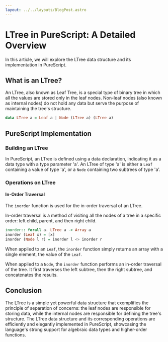```yaml
---
layout: ../../layouts/BlogPost.astro
---
```


# LTree in PureScript: A Detailed Overview

In this article, we will explore the LTree data structure and its implementation in PureScript.

## What is an LTree?

An LTree, also known as Leaf Tree, is a special type of binary tree in which all the values are stored only in the leaf nodes. Non-leaf nodes (also known as internal nodes) do not hold any data but serve the purpose of maintaining the tree's structure.

```purescript
data LTree a = Leaf a | Node (LTree a) (LTree a)
```

## PureScript Implementation

### Building an LTree

In PureScript, an LTree is defined using a data declaration, indicating it as a data type with a type parameter 'a'. An LTree of type 'a' is either a `Leaf` containing a value of type 'a', or a `Node` containing two subtrees of type 'a'. 

### Operations on LTree

#### In-Order Traversal

The `inorder` function is used for the in-order traversal of an LTree. 

In-order traversal is a method of visiting all the nodes of a tree in a specific order: left child, parent, and then right child.

```purescript
inorder:: forall a. LTree a -> Array a
inorder (Leaf x) = [x]
inorder (Node l r) = inorder l <> inorder r 
```

When applied to an `Leaf`, the `inorder` function simply returns an array with a single element, the value of the `Leaf`.

When applied to a `Node`, the `inorder` function performs an in-order traversal of the tree. It first traverses the left subtree, then the right subtree, and concatenates the results.

## Conclusion

The LTree is a simple yet powerful data structure that exemplifies the principle of separation of concerns: the leaf nodes are responsible for storing data, while the internal nodes are responsible for defining the tree's structure. The LTree data structure and its corresponding operations are efficiently and elegantly implemented in PureScript, showcasing the language's strong support for algebraic data types and higher-order functions.